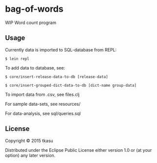 # bag-of-words

WIP Word count program

## Usage

Currently data is imported to SQL-database from REPL:

    $ lein repl

To add data to database, see:

    $ core/insert-release-data-to-db [release-data]

    $ core/insert-grouped-dict-data-to-db [dict-name group-data]

To import data from .csv, see files.clj

For sample data-sets, see resources/

For data-analysis, see sql/queries.sql

## License

Copyright © 2015 tkasu

Distributed under the Eclipse Public License either version 1.0 or (at
your option) any later version.
